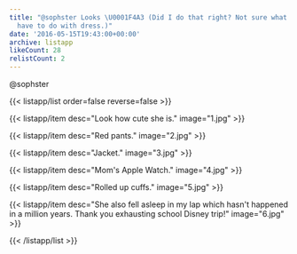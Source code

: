 ```yaml
---
title: "@sophster Looks \U0001F4A3 (Did I do that right? Not sure what old-timey explosives
  have to do with dress.)"
date: '2016-05-15T19:43:00+00:00'
archive: listapp
likeCount: 28
relistCount: 2
---
```


@sophster

{{< listapp/list order=false reverse=false >}}

   {{< listapp/item
      desc="Look how cute she is."
      image="1.jpg" >}}

   {{< listapp/item
      desc="Red pants."
      image="2.jpg" >}}

   {{< listapp/item
      desc="Jacket."
      image="3.jpg" >}}

   {{< listapp/item
      desc="Mom's Apple Watch."
      image="4.jpg" >}}

   {{< listapp/item
      desc="Rolled up cuffs."
      image="5.jpg" >}}

   {{< listapp/item
      desc="She also fell asleep in my lap which hasn't happened in a million years. Thank you exhausting school Disney trip!"
      image="6.jpg" >}}

{{< /listapp/list >}}
